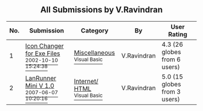 ﻿<div align="center">

## All Submissions by V\.Ravindran

</div>

No.  | Submission | Category | By   | User Rating
---- | ---------- | -------- | ---- | -----------
1 | [Icon Changer for Exe Files<br /><sup>2002-10-10 15:24:38</sup>](https://github.com/Planet-Source-Code/v-ravindran-icon-changer-for-exe-files__1-39728) | [Miscellaneous<br /><sup>Visual Basic</sup>](../ByCategory/miscellaneous__1-1.md) | V\.Ravindran | 4.3 (26 globes from 6 users)
2 | [LanRunner Mini V 1\.0<br /><sup>2007-06-07 10:20:16</sup>](https://github.com/Planet-Source-Code/v-ravindran-lanrunner-mini-v-1-0__1-68873) | [Internet/ HTML<br /><sup>Visual Basic</sup>](../ByCategory/internet-html__1-34.md) | V\.Ravindran | 5.0 (15 globes from 3 users)
